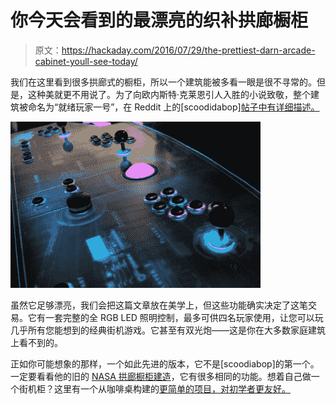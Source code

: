 # 你今天会看到的最漂亮的织补拱廊橱柜

> 原文：<https://hackaday.com/2016/07/29/the-prettiest-darn-arcade-cabinet-youll-see-today/>

我们在这里看到很多拱廊式的橱柜，所以一个建筑能被多看一眼是很不寻常的。但是，这种美就更不用说了。为了向欧内斯特·克莱恩引人入胜的小说致敬，整个建筑被命名为“就绪玩家一号”，在 Reddit 上的[scoodidabop][帖子中有详细描述。](https://www.reddit.com/r/DIY/comments/4royy8/heres_a_ready_player_one_arcade_cabinet_i_just/)

[![eZuLmeg](img/ee49fb7915eca4c10ec955d9c4e7c727.png)](https://hackaday.com/wp-content/uploads/2016/07/ezulmeg.jpg)

虽然它足够漂亮，我们会把这篇文章放在美学上，但这些功能确实决定了这笔交易。它有一套完整的全 RGB LED 照明控制，最多可供四名玩家使用，让您可以玩几乎所有您能想到的经典街机游戏。它甚至有双光炮——这是你在大多数家庭建筑上看不到的。

正如你可能想象的那样，一个如此先进的版本，它不是[scoodiabop]的第一个。一定要看看他的旧的 [NASA 拱廊橱柜建造](http://imgur.com/a/jWjTR)，它有很多相同的功能。想着自己做一个街机柜？这里有一个从咖啡桌构建的[更简单的项目，对初学者更友好。](https://hackaday.com/2013/01/15/coffee-table-arcade-cabinet/)